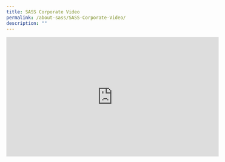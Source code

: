 ```yaml
---
title: SASS Corporate Video
permalink: /about-sass/SASS-Corporate-Video/
description: ""
---
```

<iframe width="560" height="315" src="https://www.youtube.com/embed/thMtuAeAmko" title="YouTube video player" frameborder="0" allow="accelerometer; autoplay; clipboard-write; encrypted-media; gyroscope; picture-in-picture" allowfullscreen></iframe> 